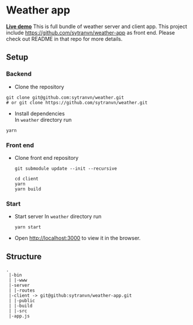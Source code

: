 # Weather app
[**Live demo**](https://sytranvn.as.r.appspot.com/)
This is full bundle of weather server and client app.
This project include https://github.com/sytranvn/weather-app as front end. Please check out README in that repo for more details.

## Setup
### Backend
- Clone the repository  
```
git clone git@github.com:sytranvn/weather.git
# or git clone https://github.com/sytranvn/weather.git
```
- Install dependencies  
 In `weather` directory run 
 ```
 yarn
 ```

### Front end
- Clone front end repository  
    ```
    git submodule update --init --recursive
    ```
    ```
    cd client
    yarn
    yarn build
    ```
### Start
- Start server
    In `weather` directory run  
    ```
    yarn start
    ```
- Open [http://localhost:3000](http://localhost:3000) to view it in the browser.

## Structure
``` 
.
 |-bin
 | |-www
 |-server
 | |-routes
 |-client -> git@github:sytranvn/weather-app.git
 | |-public
 | |-build
 | |-src
 |-app.js
 
```
